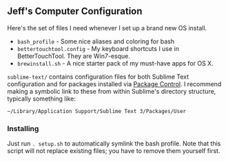 ## Jeff's Computer Configuration
Here's the set of files I need whenever I set up a brand new OS install.

* `bash_profile` - Some nice aliases and coloring for bash
* `bettertouchtool.config` - My keyboard shortcuts I use in BetterTouchTool. They are Win7-esque.
* `brewinstall.sh` - A nice starter pack of my must-have apps for OS X.

`sublime-text/` contains configuration files for both Sublime Text configuration and for packages
installed via [Package Control](https://packagecontrol.io/installation). I recommend making a
symbolic link to these from within Sublime's directory structure, typically something like:

```
~/Library/Application Support/Sublime Text 3/Packages/User
```

### Installing
Just run `. setup.sh` to automatically symlink the bash profile. Note that this script will not replace existing files; you have to remove them yourself first.

